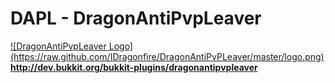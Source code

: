 <h1>DAPL - DragonAntiPvpLeaver</h1>
<a href="http://dev.bukkit.org/bukkit-plugins/dragonantipvpleaver">
![DragonAntiPvpLeaver Logo](https://raw.github.com/IDragonfire/DragonAntiPvPLeaver/master/logo.png)<br>
<b>http://dev.bukkit.org/bukkit-plugins/dragonantipvpleaver</b></a>
